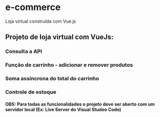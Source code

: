 # e-commerce
Loja virtual construída com Vue.js

## Projeto de loja virtual com VueJs:
### Consulta a API
### Função de carrinho - adicionar e remover produtos
### Soma assincrona do total do carrinho
### Controle de estoque

#### OBS: Para todas as funcionalidades o projeto deve ser aberto com um servidor local (Ex: Live Server do Visual Studeo Code)
